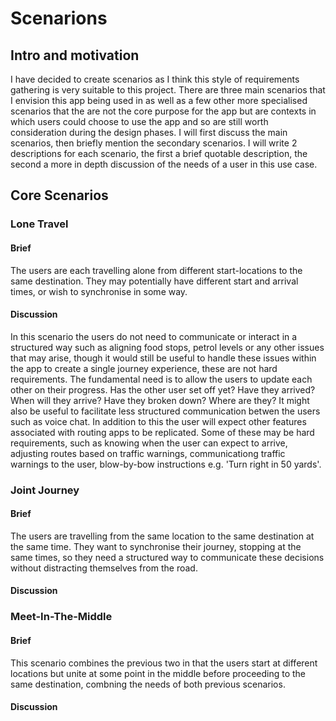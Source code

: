 # Scenarions

## Intro and motivation

I have decided to create scenarios as I think this style of requirements gathering is very suitable to this project. There are three main scenarios that I envision this app being used in as well as a few other more specialised scenarios that the are not the core purpose for the app but are contexts in which users could choose to use the app and so are still worth consideration during the design phases. I will first discuss the main scenarios, then briefly mention the secondary scenarios. I will write 2 descriptions for each scenario, the first a brief quotable description, the second a more in depth discussion of the needs of a user in this use case.

## Core Scenarios

### Lone Travel
#### Brief

The users are each travelling alone from different start-locations to the same destination. They may potentially have different start and arrival times, or wish to synchronise in some way.

#### Discussion

In this scenario the users do not need to communicate or interact in a structured way such as aligning food stops, petrol levels or any other issues that may arise, though it would still be useful to handle these issues within the app to create a single journey experience, these are not hard requirements. The fundamental need is to allow the users to update each other on their progress. Has the other user set off yet? Have they arrived? When will they arrive? Have they broken down? Where are they? It might also be useful to facilitate less structured communication betwen the users such as voice chat. In addition to this the user will expect other features associated with routing apps to be replicated. Some of these may be hard requirements, such as knowing when the user can expect to arrive, adjusting routes based on traffic warnings, communicationg traffic warnings to the user, blow-by-bow instructions e.g. 'Turn right in 50 yards'.


### Joint Journey

#### Brief

The users are travelling from the same location to the same destination at the same time. They want to synchronise their journey, stopping at the same times, so they need a structured way to communicate these decisions without distracting themselves from the road.

#### Discussion

### Meet-In-The-Middle

#### Brief

This scenario combines the previous two in that the users start at different locations but unite at some point in the middle before proceeding to the same destination, combning the needs of both previous scenarios.

#### Discussion
